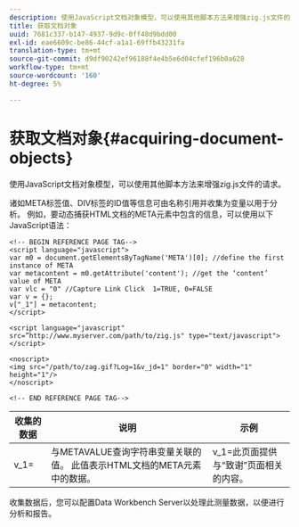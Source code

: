 ```yaml
---
description: 使用JavaScript文档对象模型，可以使用其他脚本方法来增强zig.js文件的请求。
title: 获取文档对象
uuid: 7681c337-b147-4937-9d9c-0ff48d9bdd00
exl-id: eae6609c-be86-44cf-a1a1-69ffb43231fa
translation-type: tm+mt
source-git-commit: d9df90242ef96188f4e4b5e6d04cfef196b0a628
workflow-type: tm+mt
source-wordcount: '160'
ht-degree: 5%

---
```


# 获取文档对象{#acquiring-document-objects}

使用JavaScript文档对象模型，可以使用其他脚本方法来增强zig.js文件的请求。

诸如META标签值、DIV标签的ID值等信息可由名称引用并收集为变量以用于分析。 例如，要动态捕获HTML文档的META元素中包含的信息，可以使用以下JavaScript语法：

```
<!-- BEGIN REFERENCE PAGE TAG--> 
<script language="javascript"> 
var m0 = document.getElementsByTagName('META')[0]; //define the first instance of META 
var metacontent = m0.getAttribute('content'); //get the ‘content’ value of META 
var vlc = "0" //Capture Link Click  1=TRUE, 0=FALSE 
var v = {}; 
v["_1"] = metacontent; 
</script> 
 
<script language="javascript" src=”http://www.myserver.com/path/to/zig.js" type="text/javascript"></script> 
 
<noscript> 
<img src="/path/to/zag.gif?Log=1&v_jd=1" border="0" width="1" height="1"/> 
</noscript> 
 
<!-- END REFERENCE PAGE TAG-->
```

| 收集的数据 | 说明 | 示例 |
|---|---|---|
| v_1= | 与METAVALUE查询字符串变量关联的值。 此值表示HTML文档的META元素中的数据。 | v_1=此页面提供与“致谢”页面相关的内容。 |

收集数据后，您可以配置Data Workbench Server以处理此测量数据，以便进行分析和报告。
